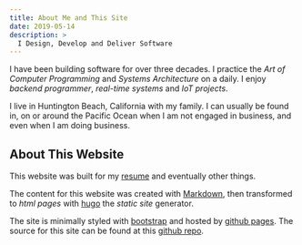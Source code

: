 ```yaml
---
title: About Me and This Site
date: 2019-05-14
description: >
  I Design, Develop and Deliver Software
---
```


I have been building software for over three decades. I practice the
_Art of Computer Programming_ and _Systems Architecture_ on a daily. 
I enjoy _backend programmer_,  _real-time systems_ and _IoT
projects_.

I live in Huntington Beach, California with my family. I can usually
be found in, on or around the Pacific Ocean when I am not engaged in
business, and even when I am doing business. 

## About This Website

This website was built for my [resume](/resume) and eventually other things. 

The content for this website was created with
[Markdown](http://daringfireball.com/markdown), then transformed to
_html pages_ with [hugo](https://gohugo.io/) the _static site_
generator.

The site is minimally styled with [bootstrap](http://getbootstrap.com)
and hosted by [github pages](https://pages.github.com/). The source
for this site can be found at this [github repo](https://github.com/rustyeddy/rustyeddy.com).

